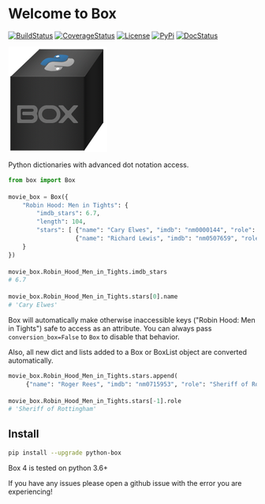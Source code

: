 # Welcome to Box
[![BuildStatus](https://travis-ci.org/cdgriffith/Box.png?branch=master)](https://travis-ci.org/cdgriffith/Box)
[![CoverageStatus](https://img.shields.io/coveralls/cdgriffith/Box/master.svg?maxAge=2592000)](https://coveralls.io/r/cdgriffith/Box?branch=master)
[![License](https://img.shields.io/pypi/l/python-box.svg)](https://pypi.python.org/pypi/python-box/)
[![PyPi](https://img.shields.io/pypi/v/python-box.svg?maxAge=2592000)](https://pypi.python.org/pypi/python-box/)
[![DocStatus](https://readthedocs.org/projects/box/badge/?version=latest)](http://box.readthedocs.org/en/latest/index.html)

[![BoxImage](https://raw.githubusercontent.com/cdgriffith/Box/master/box_logo.png)](https://github.com/cdgriffith/Box)

Python dictionaries with advanced dot notation access.

```python
from box import Box

movie_box = Box({
    "Robin Hood: Men in Tights": {
        "imdb_stars": 6.7,
        "length": 104,
        "stars": [ {"name": "Cary Elwes", "imdb": "nm0000144", "role": "Robin Hood"},
                   {"name": "Richard Lewis", "imdb": "nm0507659", "role": "Prince John"} ]
    }
})

movie_box.Robin_Hood_Men_in_Tights.imdb_stars
# 6.7

movie_box.Robin_Hood_Men_in_Tights.stars[0].name
# 'Cary Elwes'
```
Box will automatically make otherwise inaccessible keys ("Robin Hood:
Men in Tights") safe to access as an attribute. You can always pass
`conversion_box=False` to `Box` to disable that
behavior.

Also, all new dict and lists added to a Box or BoxList object are
converted automatically.

```python
movie_box.Robin_Hood_Men_in_Tights.stars.append(
     {"name": "Roger Rees", "imdb": "nm0715953", "role": "Sheriff of Rottingham"})

movie_box.Robin_Hood_Men_in_Tights.stars[-1].role
# 'Sheriff of Rottingham'
```

## Install

```bash
pip install --upgrade python-box
```

Box 4 is tested on python 3.6+

If you have any issues please open a github issue with the error you are
experiencing!
